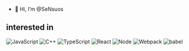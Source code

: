 - 👋 Hi, I’m @SeNsuos
## interested in

![JavaScript](https://img.shields.io/badge/-JavaScript-%23F7DF1C?style=flat&logo=appveyor&labelColor=%23F7DF1C&color=%23FFCE5A)
![C++](https://img.shields.io/badge/-c%2B%2B-ff69b4)
![TypeScript](https://img.shields.io/badge/-TypeScript-%23031d30?style=flat&logo=appveyor&logo=typescript)
![React](https://img.shields.io/badge/-React-%23282C34?style=flat&logo=appveyor&logo=react)
![Node](https://img.shields.io/badge/-NodeJS-%23F05032?style=flat&logo=Node.js&logoColor=%23ffffff)
![Webpack](https://img.shields.io/badge/-Webpack-%232C3A42?style=flat&logo=webpack)
![babel](https://img.shields.io/badge/babel-brightgreen?style=flat&logo=babel)

<!---
SeNsuos/SeNsuos is a ✨ special ✨ repository because its `README.md` (this file) appears on your GitHub profile.
You can click the Preview link to take a look at your changes.
--->
